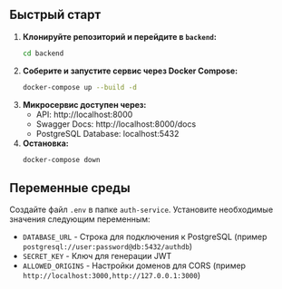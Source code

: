 ## Быстрый старт

1.  **Клонируйте репозиторий и перейдите в `backend`:**
    ```bash
    cd backend
    ```
2.  **Соберите и запустите сервис через Docker Compose:**
    ```bash
    docker-compose up --build -d
    ```
3.  **Микросервис доступен через:**
    - API: http://localhost:8000
    - Swagger Docs: http://localhost:8000/docs
    - PostgreSQL Database: localhost:5432
4.  **Остановка:**
    ```bash
    docker-compose down
    ```

## Переменные среды

Создайте файл `.env` в папке `auth-service`. Установите необходимые значения следующим переменным:

- `DATABASE_URL` - Строка для подключения к PostgreSQL (пример `postgresql://user:password@db:5432/authdb`)
- `SECRET_KEY` - Ключ для генерации JWT
- `ALLOWED_ORIGINS` - Настройки доменов для CORS (пример `http://localhost:3000,http://127.0.0.1:3000`)
